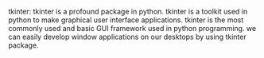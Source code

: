 tkinter: tkinter is a profound package in python. tkinter is a toolkit used in python to make graphical user interface applications. tkinter is the most commonly used and basic GUI framework used in python programming. we can easily develop window applications on our desktops by using tkinter package.
